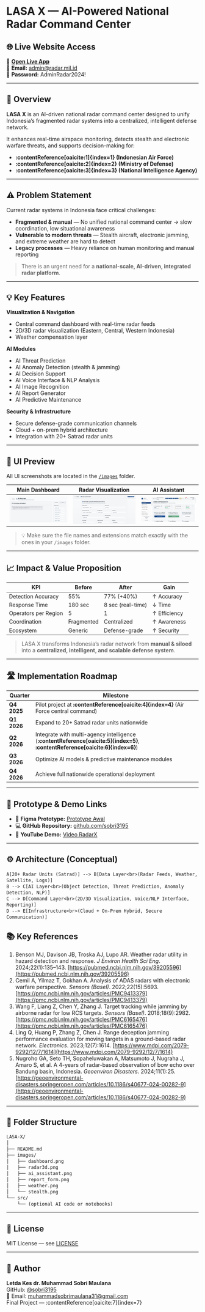 # LASA X — AI-Powered National Radar Command Center

## 🌐 Live Website Access
🚀 **[Open Live App](https://radarx.diskesau.site)**  
📧 **Email:** admin@radar.mil.id  
🔑 **Password:** AdminRadar2024!

---

## 📌 Overview
**LASA X** is an AI-driven national radar command center designed to unify Indonesia’s fragmented radar systems into a centralized, intelligent defense network.  

It enhances real-time airspace monitoring, detects stealth and electronic warfare threats, and supports decision-making for:

- **:contentReference[oaicite:1]{index=1} (Indonesian Air Force)**
- **:contentReference[oaicite:2]{index=2} (Ministry of Defense)**
- **:contentReference[oaicite:3]{index=3} (National Intelligence Agency)**

---

## ⚠️ Problem Statement
Current radar systems in Indonesia face critical challenges:

- **Fragmented & manual** — No unified national command center → slow coordination, low situational awareness  
- **Vulnerable to modern threats** — Stealth aircraft, electronic jamming, and extreme weather are hard to detect  
- **Legacy processes** — Heavy reliance on human monitoring and manual reporting

> There is an urgent need for a **national-scale, AI-driven, integrated radar platform**.

---

## 💡 Key Features
**Visualization & Navigation**
- Central command dashboard with real-time radar feeds
- 2D/3D radar visualization (Eastern, Central, Western Indonesia)
- Weather compensation layer

**AI Modules**
- AI Threat Prediction
- AI Anomaly Detection (stealth & jamming)
- AI Decision Support
- AI Voice Interface & NLP Analysis
- AI Image Recognition
- AI Report Generator
- AI Predictive Maintenance

**Security & Infrastructure**
- Secure defense-grade communication channels
- Cloud + on-prem hybrid architecture
- Integration with 20+ Satrad radar units

---

## 📸 UI Preview
All UI screenshots are located in the [`/images`](./images) folder.

| Main Dashboard | Radar Visualization | AI Assistant |
|---|---|---|
| ![Dashboard](images/WhatsApp%20Image%202025-09-15%20at%2006.02.51.jpeg) | ![Radar](images/WhatsApp%20Image%202025-09-15%20at%2005.58.34.jpeg) | ![AI](images/WhatsApp%20Image%202025-09-15%20at%2005.58.02.jpeg) |

> 💡 Make sure the file names and extensions match exactly with the ones in your `/images` folder.


---

## 📈 Impact & Value Proposition
| KPI                     | Before            | After                 | Gain            |
|--------------------------|------------------|------------------------|----------------|
| Detection Accuracy       | 55%               | 77% (+40%)             | ↑ Accuracy      |
| Response Time             | 180 sec           | 8 sec (real-time)      | ↓ Time           |
| Operators per Region     | 5                  | 1                      | ↑ Efficiency    |
| Coordination              | Fragmented         | Centralized             | ↑ Awareness |
| Ecosystem                  | Generic              | Defense-grade             | ↑ Security |

> LASA X transforms Indonesia’s radar network from **manual & siloed** into a **centralized, intelligent, and scalable defense system**.

---

## 🛣️ Implementation Roadmap
| Quarter | Milestone |
|---------|------------|
| **Q4 2025** | Pilot project at **:contentReference[oaicite:4]{index=4}** (Air Force central command) |
| **Q1 2026** | Expand to 20+ Satrad radar units nationwide |
| **Q2 2026** | Integrate with multi-agency intelligence (**:contentReference[oaicite:5]{index=5}**, **:contentReference[oaicite:6]{index=6}**) |
| **Q3 2026** | Optimize AI models & predictive maintenance modules |
| **Q4 2026** | Achieve full nationwide operational deployment |

---

## 🧪 Prototype & Demo Links
- 🎨 **Figma Prototype:** [Prototype Awal](https://decal-terms-20425924.figma.site)  
- 💻 **GitHub Repository:** [github.com/sobri3195](https://github.com/sobri3195)  
- 🎥 **YouTube Demo:** [Video RadarX](https://www.youtube.com/watch?v=h5qZGoS-mew)

---

## ⚙️ Architecture (Conceptual)
    A[20+ Radar Units (Satrad)] --> B[Data Layer<br>(Radar Feeds, Weather, Satellite, Logs)]
    B --> C[AI Layer<br>(Object Detection, Threat Prediction, Anomaly Detection, NLP)]
    C --> D[Command Layer<br>(2D/3D Visualization, Voice/NLP Interface, Reporting)]
    D --> E[Infrastructure<br>(Cloud + On-Prem Hybrid, Secure Communication)]

## 📚 Key References
1. Benson MJ, Davison JB, Troska AJ, Lupo AR. Weather radar utility in hazard detection and response. *J Environ Health Sci Eng*. 2024;22(1):135–143. [https://pubmed.ncbi.nlm.nih.gov/39205596](https://pubmed.ncbi.nlm.nih.gov/39205596)
2. Cemil A, Yilmaz T, Gokhan A. Analysis of ADAS radars with electronic warfare perspective. *Sensors (Basel)*. 2022;22(15):5693. [https://pmc.ncbi.nlm.nih.gov/articles/PMC9413379](https://pmc.ncbi.nlm.nih.gov/articles/PMC9413379)
3. Wang F, Liang Z, Chen Y, Zhang J. Target tracking while jamming by airborne radar for low RCS targets. *Sensors (Basel)*. 2018;18(9):2982. [https://pmc.ncbi.nlm.nih.gov/articles/PMC6165476](https://pmc.ncbi.nlm.nih.gov/articles/PMC6165476)
4. Ling Q, Huang P, Zhang Z, Chen J. Range deception jamming performance evaluation for moving targets in a ground-based radar network. *Electronics*. 2023;12(7):1614. [https://www.mdpi.com/2079-9292/12/7/1614](https://www.mdpi.com/2079-9292/12/7/1614)
5. Nugroho GA, Seto TH, Sopaheluwakan A, Matsumoto J, Nugraha J, Amaro S, et al. A 4-years of radar-based observation of bow echo over Bandung basin, Indonesia. *Geoenviron Disasters*. 2024;11(1):25. [https://geoenvironmental-disasters.springeropen.com/articles/10.1186/s40677-024-00282-9](https://geoenvironmental-disasters.springeropen.com/articles/10.1186/s40677-024-00282-9)

---

## 📁 Folder Structure
```plaintext
LASA-X/
│
├── README.md
├── images/
│   ├── dashboard.png
│   ├── radar3d.png
│   ├── ai_assistant.png
│   ├── report_form.png
│   ├── weather.png
│   └── stealth.png
└── src/
    └── (optional AI code or notebooks)
```


---

## 📄 License
MIT License — see [LICENSE](LICENSE)

---

## 👤 Author
**Letda Kes dr. Muhammad Sobri Maulana**  
GitHub: [@sobri3195](https://github.com/sobri3195)  
📧 Email: [muhammadsobrimaulana31@gmail.com](mailto:muhammadsobrimaulana31@gmail.com)  
Final Project — :contentReference[oaicite:7]{index=7}

